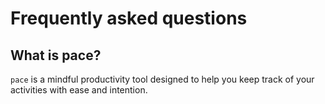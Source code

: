 # Frequently asked questions

## What is pace?

`pace` is a mindful productivity tool designed to help you keep track of your
activities with ease and intention.

<!-- TODO! -->
